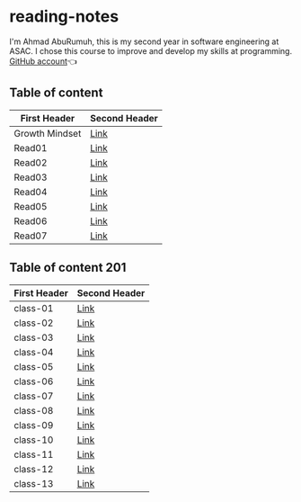 # reading-notes

I'm Ahmad AbuRumuh, this is my second year in software engineering at ASAC. I chose this course to improve and develop my skills at programming. [GitHub account](https://github.com/Ahmad-AbuRumuh)👈

## Table of content

**First Header** | **Second Header**
------------ | -------------
Growth Mindset | [Link](https://ahmad-aburumuh.github.io/reading-notes/GrowthMindset)
Read01 | [Link](https://ahmad-aburumuh.github.io/reading-notes/Read01)
Read02 | [Link](https://ahmad-aburumuh.github.io/reading-notes/Read02)
Read03 | [Link](https://ahmad-aburumuh.github.io/reading-notes/Read03)
Read04 | [Link](https://ahmad-aburumuh.github.io/reading-notes/Read04)
Read05 | [Link](https://ahmad-aburumuh.github.io/reading-notes/Read05)
Read06 | [Link](https://ahmad-aburumuh.github.io/reading-notes/Read06)
Read07 | [Link](https://ahmad-aburumuh.github.io/reading-notes/Read07)

## Table of content 201

**First Header** | **Second Header**
------------ | -------------
class-01 | [Link](https://ahmad-aburumuh.github.io/reading-notes/class-01)
class-02 | [Link](https://ahmad-aburumuh.github.io/reading-notes/class-02)
class-03 | [Link](https://ahmad-aburumuh.github.io/reading-notes/class-03)
class-04 | [Link](https://ahmad-aburumuh.github.io/reading-notes/class-04)
class-05 | [Link](https://ahmad-aburumuh.github.io/reading-notes/class-05)
class-06 | [Link](https://ahmad-aburumuh.github.io/reading-notes/class-06)
class-07 | [Link](https://ahmad-aburumuh.github.io/reading-notes/class-07)
class-08 | [Link](https://ahmad-aburumuh.github.io/reading-notes/class-08)
class-09 | [Link](https://ahmad-aburumuh.github.io/reading-notes/class-09)
class-10 | [Link](https://ahmad-aburumuh.github.io/reading-notes/class-10)
class-11 | [Link](https://ahmad-aburumuh.github.io/reading-notes/class-11)
class-12 | [Link](https://ahmad-aburumuh.github.io/reading-notes/class-12)
class-13 | [Link](https://ahmad-aburumuh.github.io/reading-notes/class-13)
